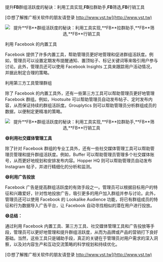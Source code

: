 提升**FB**群组活跃度的秘诀：利用工具实现,**FB**拉群助手,**FB**筛选,**FB**行销工具

[😍想了解推广相关软件的朋友请登录 http://www.vst.tw](http://www.vst.tw)

 <center><img src="https://vst.tw/MP4/tuiguang/png/1.png" alt="提升**FB**群组活跃度的秘诀：利用工具实现,**FB**拉群助手,**FB**筛选,**FB**行销工具"></center>

利用 Facebook 的内置工具

Facebook 提供了许多内置工具，帮助管理员更好地管理和促进群组活跃度。例如，管理员可以设置定期发布提醒通知、置顶帖子、标记关键词等来吸引用户参与讨论。此外，管理员还可以使用 Facebook Insights 工具来跟踪用户活动情况，并据此制定合理的策略。

利用第三方工具管理群组

除了 Facebook 的内置工具外，还有一些第三方工具可以帮助管理员更好地管理 Facebook 群组。例如，Hootsuite 可以帮助管理员自动发布帖子、定时发布内容，从而保证持续的群组活跃度。Grouplytics 则可以帮助管理员分析群组成员的数据，以便制定更精准的策略。

 <center><img src="https://vst.tw/MP4/tuiguang/png/3.png" alt="提升**FB**群组活跃度的秘诀：利用工具实现,**FB**拉群助手,**FB**筛选,**FB**行销工具"></center>

**😄利用社交媒体管理工具**

除了针对 Facebook 群组的专业工具外，还有一些社交媒体管理工具可以帮助管理员管理和提升群组活跃度。例如，Buffer 可以帮助管理员管理多个社交媒体账号，从而更好地规划和安排发布内容。Hopper HQ 则可以帮助管理员自动发布 Instagram 帖子，并进行精细化的分析和监测。

**😄利用广告投放**

Facebook 广告是提高群组活跃度的有效手段之一。管理员可以根据目标用户的特征和兴趣爱好，针对性地投放广告，吸引更多的用户加入群组并参与讨论。此外，管理员还可以使用 Facebook 的 Lookalike Audience 功能，将已有群组成员的特征和行为数据导入广告平台，让 Facebook 自动寻找相似的潜在用户进行投放。

**😄总结：**

通过利用 Facebook 内置工具、第三方工具、社交媒体管理工具和广告投放等手段，管理员可以更好地管理和提升群组活跃度，从而为品牌或产品的营销打下良好基础。当然，这些工具只是辅助手段，真正的关键在于管理员对用户需求的深入洞察，以及对内容生产和互动交流策略的科学规划和持续优化。

[😍想了解推广相关软件的朋友请登录 http://www.vst.tw](http://www.vst.tw)



